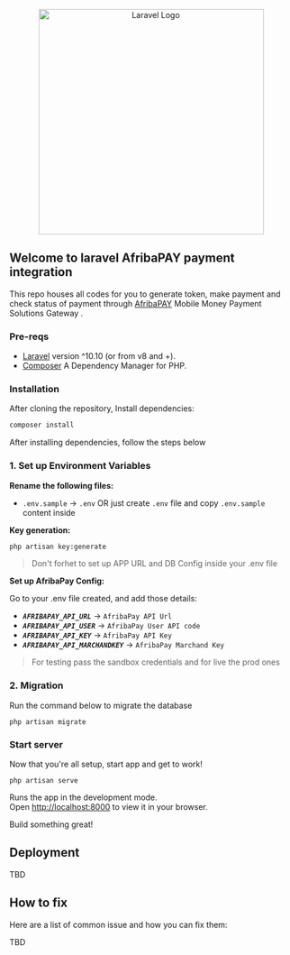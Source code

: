 <p align="center"><a href="https://laravel.com" target="_blank"><img src="https://raw.githubusercontent.com/laravel/art/master/logo-lockup/5%20SVG/2%20CMYK/1%20Full%20Color/laravel-logolockup-cmyk-red.svg" width="400" alt="Laravel Logo"></a></p>

## Welcome to laravel AfribaPAY payment integration

This repo houses all codes for you to generate token, make payment and check status of payment through [AfribaPAY](https://www.afribapay.com) Mobile Money Payment Solutions Gateway .

### Pre-reqs
- [Laravel](https://laravel.com/docs/10.x) version ^10.10 (or from v8 and +).
- [Composer](https://getcomposer.org) A Dependency Manager for PHP.

### Installation

After cloning the repository, Install dependencies:

```sh
composer install
```

After installing dependencies, follow the steps below

### 1. Set up Environment Variables

**Rename the following files:**
- `.env.sample` -> `.env` OR just create `.env` file and copy `.env.sample` content inside

**Key generation:**
```sh
php artisan key:generate
```
> Don't forhet to set up APP URL and DB Config inside your .env file

**Set up AfribaPay Config:**

Go to your .env file created, and add those details:

- ***`AFRIBAPAY_API_URL`*** -> `AfribaPay API Url`
- ***`AFRIBAPAY_API_USER`*** -> `AfribaPay User API code`
- ***`AFRIBAPAY_API_KEY`*** -> `AfribaPay API Key`
- ***`AFRIBAPAY_API_MARCHANDKEY`*** -> `AfribaPay Marchand Key`

> For testing pass the sandbox credentials and for live the prod ones

### 2. Migration 

Run the command below to migrate the database

```shell
php artisan migrate
```

### Start server

Now that you're all setup, start app and get to work!

```shell
php artisan serve
```
Runs the app in the development mode.\
Open [http://localhost:8000](http://localhost:8000) to view it in your browser.

Build something great!

## Deployment

TBD

## How to fix

Here are a list of common issue and how you can fix them:

TBD
